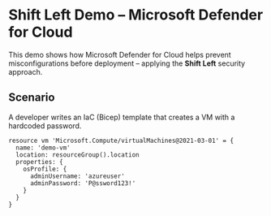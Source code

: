 # Shift Left Demo – Microsoft Defender for Cloud

This demo shows how Microsoft Defender for Cloud helps prevent misconfigurations before deployment – applying the **Shift Left** security approach.

## Scenario
A developer writes an IaC (Bicep) template that creates a VM with a hardcoded password.

```bicep
resource vm 'Microsoft.Compute/virtualMachines@2021-03-01' = {
  name: 'demo-vm'
  location: resourceGroup().location
  properties: {
    osProfile: {
      adminUsername: 'azureuser'
      adminPassword: 'P@ssword123!'
    }
  }
}
